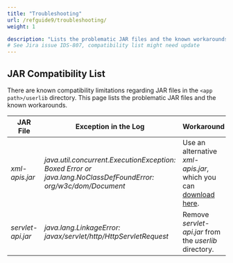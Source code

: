 ```yaml
---
title: "Troubleshooting"
url: /refguide9/troubleshooting/
weight: 1

description: "Lists the problematic JAR files and the known workarounds."
# See Jira issue IDS-807, compatibility list might need update
---
```


## JAR Compatibility List

There are known compatibility limitations regarding JAR files in the `<app path>/userlib` directory. This page lists the problematic JAR files and the known workarounds.

| JAR File | Exception in the Log | Workaround |
| --- | --- | --- |
| *xml-apis.jar* | *java.util.concurrent.ExecutionException: Boxed Error or java.lang.NoClassDefFoundError: org/w3c/dom/Document* | Use an alternative *xml-apis.jar*, which you can [download here](/attachments/refguide9/java-programming/troubleshooting/16844051.jar). |
| *servlet-api.jar* | *java.lang.LinkageError: javax/servlet/http/HttpServletRequest* | Remove *servlet-api.jar* from the *userlib* directory. |
